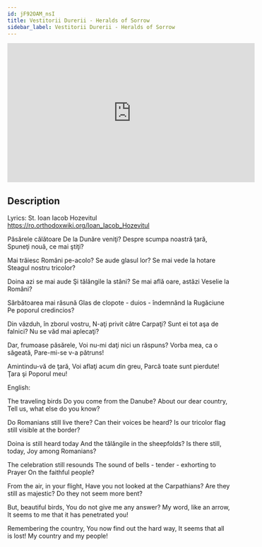 ```yaml
---
id: jF92OAM_nsI
title: Vestitorii Durerii - Heralds of Sorrow
sidebar_label: Vestitorii Durerii - Heralds of Sorrow
---
```


<iframe
  width="560"
  height="315"
  src="https://www.youtube.com/embed/jF92OAM_nsI"
  title="YouTube video player"
  frameborder="0"
  allow="accelerometer; autoplay; clipboard-write; encrypted-media; gyroscope; picture-in-picture; web-share"
  referrerpolicy="strict-origin-when-cross-origin"
  allowfullscreen
></iframe>

## Description

Lyrics: St. Ioan Iacob Hozevitul
https://ro.orthodoxwiki.org/Ioan_Iacob_Hozevitul

Păsărele călătoare 
De la Dunăre veniţi? 
Despre scumpa noastră ţară, 
Spuneţi nouă, ce mai ştiţi? 

Mai trăiesc Români pe-acolo? 
Se aude glasul lor? 
Se mai vede la hotare 
Steagul nostru tricolor? 

Doina azi se mai aude 
Şi tălăngile la stâni? 
Se mai află oare, astăzi 
Veselie la Români? 

Sărbătoarea mai răsună 
Glas de clopote - duios - 
îndemnând la Rugăciune 
Pe poporul credincios? 

Din văzduh, în zborul vostru, 
N-aţi privit către Carpaţi? 
Sunt ei tot aşa de falnici? 
Nu se văd mai aplecaţi? 

Dar, frumoase păsărele, 
Voi nu-mi daţi nici un răspuns? 
Vorba mea, ca o săgeată, 
Pare-mi-se v-a pătruns! 

Amintindu-vă de ţară, 
Voi aflaţi acum din greu, 
Parcă toate sunt pierdute! 
Ţara şi Poporul meu! 

English:

The traveling birds
Do you come from the Danube?
About our dear country,
Tell us, what else do you know?

Do Romanians still live there?
Can their voices be heard?
Is our tricolor flag still visible at the border?

Doina is still heard today
And the tălăngile in the sheepfolds?
Is there still, today,
Joy among Romanians?

The celebration still resounds
The sound of bells - tender -
exhorting to Prayer
On the faithful people?

From the air, in your flight,
Have you not looked at the Carpathians?
Are they still as majestic?
Do they not seem more bent?

But, beautiful birds,
You do not give me any answer?
My word, like an arrow,
It seems to me that it has penetrated you!

Remembering the country,
You now find out the hard way,
It seems that all is lost!
My country and my people!
